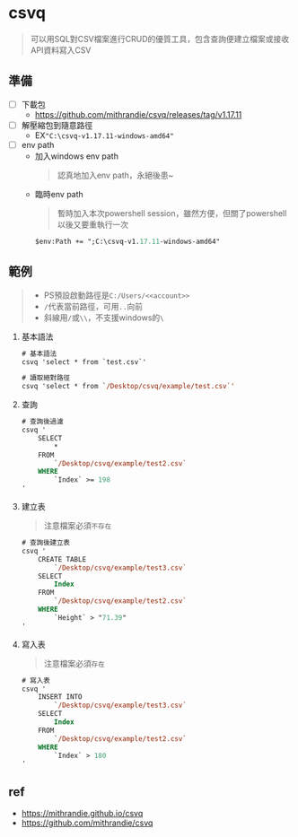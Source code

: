 # csvq
> 可以用SQL對CSV檔案進行CRUD的優質工具，包含查詢便建立檔案或接收API資料寫入CSV
## 準備
- [ ] 下載包 
    * https://github.com/mithrandie/csvq/releases/tag/v1.17.11
- [ ] 解壓縮包到隨意路徑
    * EX`"C:\csvq-v1.17.11-windows-amd64"`
- [ ] env path
   * 加入windows env path
        > 認真地加入env path，永絕後患~
   * 臨時env path
        > 暫時加入本次powershell session，雖然方便，但關了powershell以後又要重執行一次
        ```ps
        $env:Path += ";C:\csvq-v1.17.11-windows-amd64"
        ```


## 範例
> * PS預設啟動路徑是`C:/Users/<<account>>`
> * `/`代表當前路徑，可用`..`向前
> * 斜線用`/`或`\\`，不支援windows的`\`
1. 基本語法

    ```ps
    # 基本語法
    csvq 'select * from `test.csv`'

    # 讀取絕對路徑
    csvq 'select * from `/Desktop/csvq/example/test.csv`'
    ```

2. 查詢
    ```ps
    # 查詢後過濾
    csvq '
        SELECT
            *
        FROM
            `/Desktop/csvq/example/test2.csv`
        WHERE
            `Index` >= 198
    '
    ```

3. 建立表
    > 注意檔案必須`不存在`
    ```ps
    # 查詢後建立表
    csvq '
        CREATE TABLE 
            `/Desktop/csvq/example/test3.csv` 
        SELECT
            Index
        FROM
            `/Desktop/csvq/example/test2.csv`
        WHERE
            `Height` > "71.39"
    '
    ```

4. 寫入表
    > 注意檔案必須`存在`
    ```ps
    # 寫入表
    csvq '
        INSERT INTO 
            `/Desktop/csvq/example/test3.csv` 
        SELECT
            Index
        FROM
            `/Desktop/csvq/example/test2.csv`
        WHERE
            `Index` > 180
    '
    ```

## ref
* https://mithrandie.github.io/csvq
* https://github.com/mithrandie/csvq